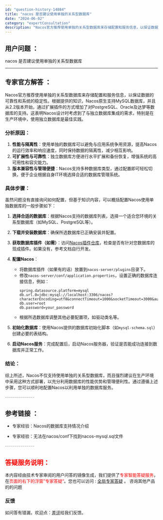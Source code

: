 ```yaml
---
id: "question-history-14884"
title: "nacos 是否建议使用单独的关系型数据库"
date: "2024-06-02"
category: "expertConsultation"
description: "Nacos官方推荐使用单独的关系型数据库来存储配置和服务信息，以保证数据的可靠性和系统的稳定性。根据提供的知识，Nacos原生支持MySQL数据库，并且从2.2版本开始，通过扩展插件的方式增加了对PostgreSQL、Oracle及达梦等数据库的支持。这表明Nacos设计时考虑到了与独立数据库集成的"
---
```


## 用户问题 ： 
 nacos 是否建议使用单独的关系型数据库  

---------------
## 专家官方解答 ：

Nacos官方推荐使用单独的关系型数据库来存储配置和服务信息，以保证数据的可靠性和系统的稳定性。根据提供的知识，Nacos原生支持MySQL数据库，并且从2.2版本开始，通过扩展插件的方式增加了对PostgreSQL、Oracle及达梦等数据库的支持。这表明Nacos设计时考虑到了与独立数据库集成的需求，特别是在生产环境中，使用独立数据库是最佳实践。

### 分析原因：

1. **性能与隔离性**：使用单独的数据库可以避免与应用系统争用资源，提高Nacos的运行效率和响应速度，同时保持数据的隔离性，减少相互影响。
2. **可扩展性与可靠性**：独立数据库方便进行水平扩展和备份恢复，增强系统的高可用性和容灾能力。
3. **版本兼容性与管理便捷**：Nacos支持多种数据库类型，通过配置即可轻松切换，便于企业根据自身IT环境选择合适的数据库管理系统。

### 具体步骤：

虽然问题没有直接询问如何配置，但基于知识内容，可以概括配置Nacos使用单独数据库的一般步骤如下：

1. **选择合适的数据库**：根据Nacos支持的数据库列表，选择一个适合您环境的关系型数据库（如MySQL、PostgreSQL等）。
   
2. **下载并安装数据库**：确保所选数据库已正确安装并配置。

3. **获取数据库插件（如需）**：访问[Nacos插件仓库](https://github.com/nacos-group/nacos-plugin)，检查是否有针对您数据库的现成插件。如果没有，参考文档自行开发。

4. **配置Nacos**：
   - 将数据库插件（如果有的话）放置到`nacos-server/plugins`目录下。
   - 修改`nacos-server/conf/application.properties`，设置正确的数据库连接信息，例如：
     ```
     spring.datasource.platform=mysql
     db.url.0=jdbc:mysql://localhost:3306/nacos?characterEncoding=utf8&connectTimeout=1000&socketTimeout=3000&autoReconnect=true
     db.user=root
     db.password=your_password
     ```
   - 根据所选数据库调整其他必要配置项，如驱动类名等。

5. **初始化数据库**：使用Nacos提供的数据库初始化脚本（如`mysql-schema.sql`）创建必要的表结构。

6. **启动Nacos服务**：完成配置后，启动Nacos服务器，验证是否能成功连接到数据库并正常工作。

### 结论：

综上所述，Nacos不仅支持使用单独的关系型数据库，而且强烈建议在生产环境中采用这种方式部署，以充分利用数据库的性能优势和管理便利性。通过遵循上述步骤，您可以顺利地配置Nacos以利用单独的数据库服务。


<font color="#949494">---------------</font> 


## 参考链接 ：

* 专家经验：Nacos的数据库支持情况介绍 
 
 * 专家经验：无法在nacos/conf下找到nacos-mysql.sql文件 


 <font color="#949494">---------------</font> 
 


## <font color="#FF0000">答疑服务说明：</font> 

本内容经由技术专家审阅的用户问答的镜像生成，我们提供了<font color="#FF0000">专家智能答疑服务</font>，在<font color="#FF0000">页面的右下的浮窗”专家答疑“</font>。您也可以访问 : [全局专家答疑](https://answer.opensource.alibaba.com/docs/intro) 。 咨询其他产品的的问题

### 反馈
如问答有错漏，欢迎点：[差评](https://ai.nacos.io/user/feedbackByEnhancerGradePOJOID?enhancerGradePOJOId=14907)给我们反馈。

